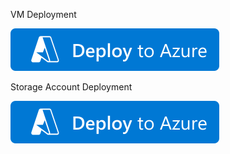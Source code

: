 VM Deployment

[![Deploy To Azure](https://raw.githubusercontent.com/Azure/azure-quickstart-templates/master/1-CONTRIBUTION-GUIDE/images/deploytoazure.svg?sanitize=true)](https://portal.azure.com/#create/Microsoft.Template/uri/https%3A%2F%2Fraw.githubusercontent.com%2FDie-drei-von-der-Tanke%2Fdeploymentsupport%2Fmain%2Fazuretest%2Farm%2Fvm%2Fvm.json)

Storage Account Deployment

[![Deploy To Azure](https://raw.githubusercontent.com/Azure/azure-quickstart-templates/master/1-CONTRIBUTION-GUIDE/images/deploytoazure.svg?sanitize=true)](https://portal.azure.com/#create/Microsoft.Template/uri/https%3A%2F%2Fraw.githubusercontent.com%2FDie-drei-von-der-Tanke%2Fdeploymentsupport%2Fmain%2Fazuretest%2Farm%2Fvm%2Fstorage.json)